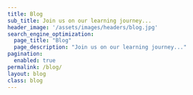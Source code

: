 ```yaml
---
title: Blog
sub_title: Join us on our learning journey...
header_image: '/assets/images/headers/blog.jpg'
search_engine_optimization:
  page_title: "Blog"
  page_description: "Join us on our learning journey..."
pagination:
  enabled: true
permalink: /blog/
layout: blog
class: blog
---
```

